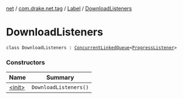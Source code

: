 [net](../../../index.md) / [com.drake.net.tag](../../index.md) / [Label](../index.md) / [DownloadListeners](./index.md)

# DownloadListeners

`class DownloadListeners : `[`ConcurrentLinkedQueue`](https://docs.oracle.com/javase/6/docs/api/java/util/concurrent/ConcurrentLinkedQueue.html)`<`[`ProgressListener`](../../../com.drake.net.request/-progress-listener/index.md)`>`

### Constructors

| Name | Summary |
|---|---|
| [&lt;init&gt;](-init-.md) | `DownloadListeners()` |
